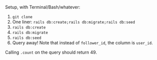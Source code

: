 Setup, with Terminal/Bash/whatever:

1. `git clone`
2. One liner: `rails db:create;rails db:migrate;rails db:seed`
2. `rails db:create`
3. `rails db:migrate`
4. `rails db:seed`
5. Query away! Note that instead of `follower_id`, the column is `user_id`. 

Calling `.count` on the query should return 49.
